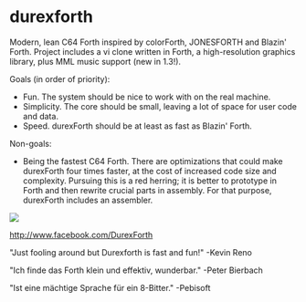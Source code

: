 # durexforth

Modern, lean C64 Forth inspired by colorForth, JONESFORTH and Blazin' Forth. Project includes a vi clone written in Forth, a high-resolution graphics library, plus MML music support (new in 1.3!).

Goals (in order of priority):

* Fun. The system should be nice to work with on the real machine.
* Simplicity. The core should be small, leaving a lot of space for user code and data.
* Speed. durexForth should be at least as fast as Blazin' Forth.

Non-goals:

* Being the fastest C64 Forth. There are optimizations that could make durexForth four times faster, at the cost of increased code size and complexity. Pursuing this is a red herring; it is better to prototype in Forth and then rewrite crucial parts in assembly. For that purpose, durexForth includes an assembler.


<img src=http://noname.c64.org/csdb/gfx/releases/75000/75456.png>

http://www.facebook.com/DurexForth

"Just fooling around but Durexforth is fast and fun!" -Kevin Reno

"Ich finde das Forth klein und effektiv, wunderbar." -Peter Bierbach

"Ist eine mächtige Sprache für ein 8-Bitter." -Pebisoft
